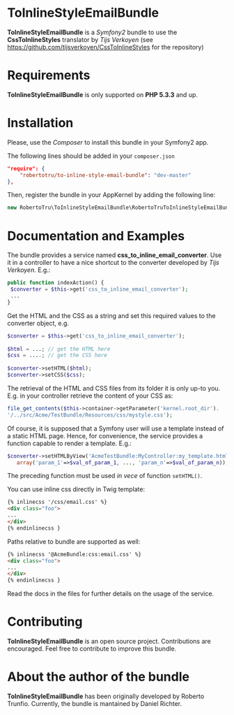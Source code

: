 ToInlineStyleEmailBundle
========================

**ToInlineStyleEmailBundle** is a _Symfony2_ bundle to use the **CssToInlineStyles** translator by _Tijs Verkoyen_ (see
https://github.com/tijsverkoyen/CssToInlineStyles for the repository)

Requirements
============
**ToInlineStyleEmailBundle** is only supported on **PHP 5.3.3** and up.

Installation
============
Please, use the _Composer_ to install this bundle in your Symfony2 app. 

The following lines should be added in your ```composer.json```

``` json
"require": {
    "robertotru/to-inline-style-email-bundle": "dev-master"
},
```

Then, register the bundle in your AppKernel by adding the following line:

``` php
new RobertoTru\ToInlineStyleEmailBundle\RobertoTruToInlineStyleEmailBundle(),
```

Documentation and Examples
==========================
The bundle provides a service named **css_to_inline_email_converter**. Use it in a controller to have a nice shortcut to the 
converter developed by _Tijs Verkoyen_. E.g.:

``` php
public function indexAction() { 
 $converter = $this->get('css_to_inline_email_converter');
 ...
}
```

Get the HTML and the CSS as a string and set this required values to the converter object, e.g.

``` php
$converter = $this->get('css_to_inline_email_converter');
 
$html = ...; // get the HTML here
$css = ....; // get the CSS here
      
$converter->setHTML($html);
$converter->setCSS($css);
```

The retrieval of the HTML and CSS files from its folder it is only up-to you. E.g. in your controller retrieve the content of your CSS as:

``` php
file_get_contents($this->container->getParameter('kernel.root_dir').
'/../src/Acme/TestBundle/Resources/css/mystyle.css');
```

Of course, it is supposed that a Symfony user will use a template instead of a static HTML page. Hence, 
for convenience, the service provides a function capable to render a template. E.g.:

``` php
$converter->setHTMLByView('AcmeTestBundle:MyController:my_template.html.twig', 
   array('param_1'=>$val_of_param_1, ..., 'param_n'=>$val_of_param_n));
```

The preceding function must be used _in vece_ of function ```setHTML()```.

You can use inline css directly in Twig template:

``` html
{% inlinecss '/css/email.css' %}
<div class="foo">
...
</div>
{% endinlinecss }
```

Paths relative to bundle are supported as well:

``` html
{% inlinecss '@AcmeBundle:css:email.css' %}
<div class="foo">
...
</div>
{% endinlinecss }
```

Read the docs in the files for further details on the usage of the service. 

Contributing
============
**ToInlineStyleEmailBundle** is an open source project. Contributions are encouraged. 
Feel free to contribute to improve this bundle.

About the author of the bundle
==============================
**ToInlineStyleEmailBundle** has been originally developed by Roberto Trunfio. Currently, the bundle is mantained by Daniel Richter.
